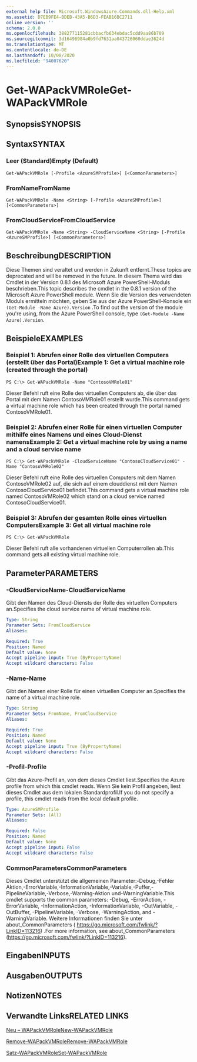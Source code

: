 ```yaml
---
external help file: Microsoft.WindowsAzure.Commands.dll-Help.xml
ms.assetid: D7EB9FE4-BDEB-43A5-B6D3-FEAB16BC2711
online version: ''
schema: 2.0.0
ms.openlocfilehash: 388277115281cbbacfb634ebdac5cdd9aa86b709
ms.sourcegitcommit: 3d16496984a0b9fd7631aa043726060ddae3624d
ms.translationtype: MT
ms.contentlocale: de-DE
ms.lasthandoff: 10/08/2020
ms.locfileid: "94007620"
---
```

# <span data-ttu-id="2547a-101">Get-WAPackVMRole</span><span class="sxs-lookup"><span data-stu-id="2547a-101">Get-WAPackVMRole</span></span>

## <span data-ttu-id="2547a-102">Synopsis</span><span class="sxs-lookup"><span data-stu-id="2547a-102">SYNOPSIS</span></span>

## <span data-ttu-id="2547a-103">Syntax</span><span class="sxs-lookup"><span data-stu-id="2547a-103">SYNTAX</span></span>

### <span data-ttu-id="2547a-104">Leer (Standard)</span><span class="sxs-lookup"><span data-stu-id="2547a-104">Empty (Default)</span></span>
```
Get-WAPackVMRole [-Profile <AzureSMProfile>] [<CommonParameters>]
```

### <span data-ttu-id="2547a-105">FromName</span><span class="sxs-lookup"><span data-stu-id="2547a-105">FromName</span></span>
```
Get-WAPackVMRole -Name <String> [-Profile <AzureSMProfile>] [<CommonParameters>]
```

### <span data-ttu-id="2547a-106">FromCloudService</span><span class="sxs-lookup"><span data-stu-id="2547a-106">FromCloudService</span></span>
```
Get-WAPackVMRole -Name <String> -CloudServiceName <String> [-Profile <AzureSMProfile>] [<CommonParameters>]
```

## <span data-ttu-id="2547a-107">Beschreibung</span><span class="sxs-lookup"><span data-stu-id="2547a-107">DESCRIPTION</span></span>
<span data-ttu-id="2547a-108">Diese Themen sind veraltet und werden in Zukunft entfernt.</span><span class="sxs-lookup"><span data-stu-id="2547a-108">These topics are deprecated and will be removed in the future.</span></span>
<span data-ttu-id="2547a-109">In diesem Thema wird das Cmdlet in der Version 0.8.1 des Microsoft Azure PowerShell-Moduls beschrieben.</span><span class="sxs-lookup"><span data-stu-id="2547a-109">This topic describes the cmdlet in the 0.8.1 version of the Microsoft Azure PowerShell module.</span></span>
<span data-ttu-id="2547a-110">Wenn Sie die Version des verwendeten Moduls ermitteln möchten, geben Sie aus der Azure PowerShell-Konsole ein `(Get-Module -Name Azure).Version` .</span><span class="sxs-lookup"><span data-stu-id="2547a-110">To find out the version of the module you're using, from the Azure PowerShell console, type `(Get-Module -Name Azure).Version`.</span></span>

## <span data-ttu-id="2547a-111">Beispiele</span><span class="sxs-lookup"><span data-stu-id="2547a-111">EXAMPLES</span></span>

### <span data-ttu-id="2547a-112">Beispiel 1: Abrufen einer Rolle des virtuellen Computers (erstellt über das Portal)</span><span class="sxs-lookup"><span data-stu-id="2547a-112">Example 1: Get a virtual machine role (created through the portal)</span></span>
```
PS C:\> Get-WAPackVMRole -Name "ContosoVMRole01"
```

<span data-ttu-id="2547a-113">Dieser Befehl ruft eine Rolle des virtuellen Computers ab, die über das Portal mit dem Namen ContosoVMRole01 erstellt wurde.</span><span class="sxs-lookup"><span data-stu-id="2547a-113">This command gets a virtual machine role which has been created through the portal named ContosoVMRole01.</span></span>

### <span data-ttu-id="2547a-114">Beispiel 2: Abrufen einer Rolle für einen virtuellen Computer mithilfe eines Namens und eines Cloud-Dienst namens</span><span class="sxs-lookup"><span data-stu-id="2547a-114">Example 2: Get a virtual machine role by using a name and a cloud service name</span></span>
```
PS C:\> Get-WAPackVMRole -CloudServiceName "ContosoCloudService01" -Name "ContosoVMRole02"
```

<span data-ttu-id="2547a-115">Dieser Befehl ruft eine Rolle des virtuellen Computers mit dem Namen ContosoVMRole02 auf, die sich auf einem clouddienst mit dem Namen ContosoCloudService01 befindet.</span><span class="sxs-lookup"><span data-stu-id="2547a-115">This command gets a virtual machine role named ContosoVMRole02 which stand on a cloud service named ContosoCloudService01.</span></span>

### <span data-ttu-id="2547a-116">Beispiel 3: Abrufen der gesamten Rolle eines virtuellen Computers</span><span class="sxs-lookup"><span data-stu-id="2547a-116">Example 3: Get all virtual machine role</span></span>
```
PS C:\> Get-WAPackVMRole
```

<span data-ttu-id="2547a-117">Dieser Befehl ruft alle vorhandenen virtuellen Computerrollen ab.</span><span class="sxs-lookup"><span data-stu-id="2547a-117">This command gets all existing virtual machine role.</span></span>

## <span data-ttu-id="2547a-118">Parameter</span><span class="sxs-lookup"><span data-stu-id="2547a-118">PARAMETERS</span></span>

### <span data-ttu-id="2547a-119">-CloudServiceName</span><span class="sxs-lookup"><span data-stu-id="2547a-119">-CloudServiceName</span></span>
<span data-ttu-id="2547a-120">Gibt den Namen des Cloud-Diensts der Rolle des virtuellen Computers an.</span><span class="sxs-lookup"><span data-stu-id="2547a-120">Specifies the cloud service name of virtual machine role.</span></span>

```yaml
Type: String
Parameter Sets: FromCloudService
Aliases:

Required: True
Position: Named
Default value: None
Accept pipeline input: True (ByPropertyName)
Accept wildcard characters: False
```

### <span data-ttu-id="2547a-121">-Name</span><span class="sxs-lookup"><span data-stu-id="2547a-121">-Name</span></span>
<span data-ttu-id="2547a-122">Gibt den Namen einer Rolle für einen virtuellen Computer an.</span><span class="sxs-lookup"><span data-stu-id="2547a-122">Specifies the name of a virtual machine role.</span></span>

```yaml
Type: String
Parameter Sets: FromName, FromCloudService
Aliases:

Required: True
Position: Named
Default value: None
Accept pipeline input: True (ByPropertyName)
Accept wildcard characters: False
```

### <span data-ttu-id="2547a-123">-Profil</span><span class="sxs-lookup"><span data-stu-id="2547a-123">-Profile</span></span>
<span data-ttu-id="2547a-124">Gibt das Azure-Profil an, von dem dieses Cmdlet liest.</span><span class="sxs-lookup"><span data-stu-id="2547a-124">Specifies the Azure profile from which this cmdlet reads.</span></span>
<span data-ttu-id="2547a-125">Wenn Sie kein Profil angeben, liest dieses Cmdlet aus dem lokalen Standardprofil.</span><span class="sxs-lookup"><span data-stu-id="2547a-125">If you do not specify a profile, this cmdlet reads from the local default profile.</span></span>

```yaml
Type: AzureSMProfile
Parameter Sets: (All)
Aliases:

Required: False
Position: Named
Default value: None
Accept pipeline input: False
Accept wildcard characters: False
```

### <span data-ttu-id="2547a-126">CommonParameters</span><span class="sxs-lookup"><span data-stu-id="2547a-126">CommonParameters</span></span>
<span data-ttu-id="2547a-127">Dieses Cmdlet unterstützt die allgemeinen Parameter:-Debug,-Fehler Aktion,-ErrorVariable,-InformationVariable,-Variable,-Puffer,-PipelineVariable,-Verbose,-Warning-Aktion und-WarningVariable.</span><span class="sxs-lookup"><span data-stu-id="2547a-127">This cmdlet supports the common parameters: -Debug, -ErrorAction, -ErrorVariable, -InformationAction, -InformationVariable, -OutVariable, -OutBuffer, -PipelineVariable, -Verbose, -WarningAction, and -WarningVariable.</span></span> <span data-ttu-id="2547a-128">Weitere Informationen finden Sie unter about_CommonParameters ( https://go.microsoft.com/fwlink/?LinkID=113216) .</span><span class="sxs-lookup"><span data-stu-id="2547a-128">For more information, see about_CommonParameters (https://go.microsoft.com/fwlink/?LinkID=113216).</span></span>

## <span data-ttu-id="2547a-129">Eingaben</span><span class="sxs-lookup"><span data-stu-id="2547a-129">INPUTS</span></span>

## <span data-ttu-id="2547a-130">Ausgaben</span><span class="sxs-lookup"><span data-stu-id="2547a-130">OUTPUTS</span></span>

## <span data-ttu-id="2547a-131">Notizen</span><span class="sxs-lookup"><span data-stu-id="2547a-131">NOTES</span></span>

## <span data-ttu-id="2547a-132">Verwandte Links</span><span class="sxs-lookup"><span data-stu-id="2547a-132">RELATED LINKS</span></span>

[<span data-ttu-id="2547a-133">Neu – WAPackVMRole</span><span class="sxs-lookup"><span data-stu-id="2547a-133">New-WAPackVMRole</span></span>](./New-WAPackVMRole.md)

[<span data-ttu-id="2547a-134">Remove-WAPackVMRole</span><span class="sxs-lookup"><span data-stu-id="2547a-134">Remove-WAPackVMRole</span></span>](./Remove-WAPackVMRole.md)

[<span data-ttu-id="2547a-135">Satz-WAPackVMRole</span><span class="sxs-lookup"><span data-stu-id="2547a-135">Set-WAPackVMRole</span></span>](./Set-WAPackVMRole.md)


